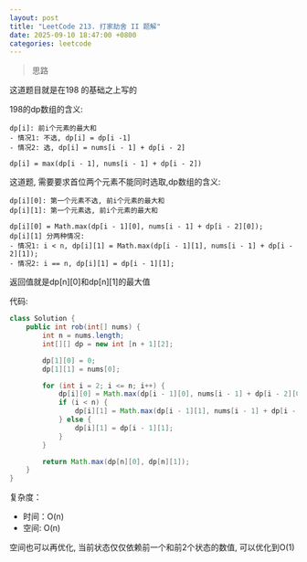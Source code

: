 ```yaml
---
layout: post
title: "LeetCode 213. 打家劫舍 II 题解"
date: 2025-09-10 18:47:00 +0800
categories: leetcode
---
```


> 思路

这道题目就是在198 的基础之上写的


198的dp数组的含义:
```text
dp[i]: 前i个元素的最大和
- 情况1: 不选, dp[i] = dp[i -1]
- 情况2: 选, dp[i] = nums[i - 1] + dp[i - 2]

dp[i] = max(dp[i - 1], nums[i - 1] + dp[i - 2])
```

这道题, 需要要求首位两个元素不能同时选取,dp数组的含义:

```text
dp[i][0]: 第一个元素不选, 前i个元素的最大和
dp[i][1]: 第一个元素选, 前i个元素的最大和

dp[i][0] = Math.max(dp[i - 1][0], nums[i - 1] + dp[i - 2][0]);
dp[i][1] 分两种情况:
- 情况1: i < n, dp[i][1] = Math.max(dp[i - 1][1], nums[i - 1] + dp[i - 2][1]);
- 情况2: i == n, dp[i][1] = dp[i - 1][1];
```
返回值就是dp[n][0]和dp[n][1]的最大值

代码:
```java
class Solution {
    public int rob(int[] nums) {
        int n = nums.length;
        int[][] dp = new int [n + 1][2];

        dp[1][0] = 0;
        dp[1][1] = nums[0];

        for (int i = 2; i <= n; i++) {
            dp[i][0] = Math.max(dp[i - 1][0], nums[i - 1] + dp[i - 2][0]);
            if (i < n) {
                dp[i][1] = Math.max(dp[i - 1][1], nums[i - 1] + dp[i - 2][1]);
            } else {
                dp[i][1] = dp[i - 1][1];
            }
        }

        return Math.max(dp[n][0], dp[n][1]);
    }
}
```
复杂度：
- 时间：O(n)
- 空间: O(n)

空间也可以再优化, 当前状态仅仅依赖前一个和前2个状态的数值, 可以优化到O(1)
